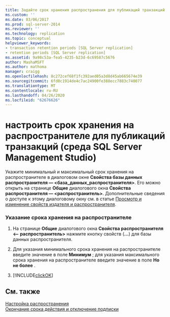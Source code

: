```yaml
---
title: Задайте срок хранения распространения для публикаций транзакций (SQL Server Management Studio) | Документация Майкрософт
ms.custom: ''
ms.date: 03/06/2017
ms.prod: sql-server-2014
ms.reviewer: ''
ms.technology: replication
ms.topic: conceptual
helpviewer_keywords:
- transaction retention periods [SQL Server replication]
- retention periods [SQL Server replication]
ms.assetid: 9a98c53a-fea5-4235-b23d-6c69587c5676
author: MashaMSFT
ms.author: mathoma
manager: craigg
ms.openlocfilehash: 8c272cef68f1fc392aed05a3d8d45ab665674e39
ms.sourcegitcommit: 6fd8c1914de4c7ac24900fe388ecc7883c740077
ms.translationtype: MT
ms.contentlocale: ru-RU
ms.lasthandoff: 04/26/2020
ms.locfileid: "62676626"
---
```

# <a name="set-the-distribution-retention-period-for-transactional-publications-sql-server-management-studio"></a>настроить срок хранения на распространителе для публикаций транзакций (среда SQL Server Management Studio)
  Укажите минимальный и максимальный срок хранения на распространителе в диалоговом окне **Свойства базы данных распространителя — \<база_данных_распространителя>**. Его можно открыть на странице **Общие** диалогового окна **Свойства распространителя — \<распространитель>**. Дополнительные сведения о доступе к этому диалоговому окну см. в статье [Просмотр и изменение свойств издателя и распространителя](view-and-modify-distributor-and-publisher-properties.md).  
  
### <a name="to-specify-the-distribution-retention-period"></a>Указание срока хранения на распространителе  
  
1.  На странице **Общие** диалогового окна **Свойства распространителя \<— распространитель>** нажмите кнопку свойств (**...**) для базы данных распространителя.  
  
2.  Для указания минимального срока хранения на распространителе введите значение в поле **Минимум** ; для указания максимального срока хранения на распространителе введите значение в поле **Но не более** .  
  
3.  [!INCLUDE[clickOK](../../includes/clickok-md.md)]  
  
## <a name="see-also"></a>См. также  
 [Настройка распространения](configure-distribution.md)   
 [Окончание срока действия и отключение подписки](subscription-expiration-and-deactivation.md)  
  
  
